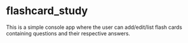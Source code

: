 # flashcard_study
This is a simple console app where the user can add/edit/list flash cards containing questions and their respective answers.
